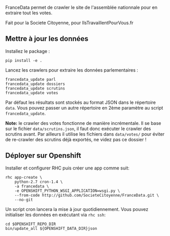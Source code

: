 FranceData permet de crawler le site de l'assemblée nationnale pour en extraire
tout les votes.

Fait pour la Societe Citoyenne, pour IlsTravaillentPourVous.fr

Mettre à jour les données
-------------------------

Installez le package :

    pip install -e .

Lancez les crawlers pour extraire les données parlementaires :

    francedata_update parl
    francedata_update dossiers
    francedata_update scrutins
    francedata_update votes

Par défaut les résultats sont stockés au format JSON dans le répertoire `data`.
Vous pouvez passer un autre répertoire en 2ème paramètre au script
`francedata_update`.

**Note:** le crawler des votes fonctionne de manière incrémentale.  Il se base
sur le fichier `data/scrutins.json`, il faut donc exécuter le crawler des
scrutins avant.  Par ailleurs il utilise les fichiers dans `data/votes/` pour
éviter de re-crawler des scrutins déjà exportés, ne videz pas ce dossier !

Déployer sur Openshift
----------------------

Installer et configurer RHC puis créer une app comme suit:

    rhc app-create \
        python-2.7 cron-1.4 \
        -a francedata \
        -e OPENSHIFT_PYTHON_WSGI_APPLICATION=wsgi.py \
        --from-code http://github.com/SocieteCitoyenne/FranceData.git \
        --no-git

Un script cron lancera la mise à jour quotidiennement.  Vous pouvez initialiser
les données en exécutant via `rhc ssh`:

    cd $OPENSHIFT_REPO_DIR
    bin/update_all ${OPENSHIFT_DATA_DIR}json

